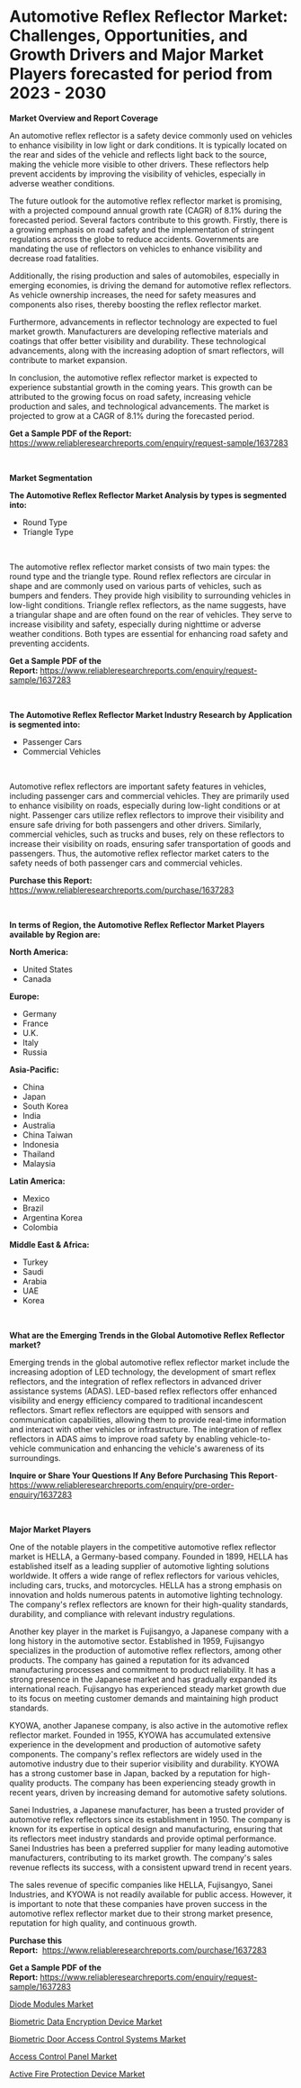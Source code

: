 <p><h1>Automotive Reflex Reflector Market: Challenges, Opportunities, and Growth Drivers and Major Market Players forecasted for period from 2023 - 2030</h1></p><p><strong>Market Overview and Report Coverage</strong></p>
<p><p>An automotive reflex reflector is a safety device commonly used on vehicles to enhance visibility in low light or dark conditions. It is typically located on the rear and sides of the vehicle and reflects light back to the source, making the vehicle more visible to other drivers. These reflectors help prevent accidents by improving the visibility of vehicles, especially in adverse weather conditions.</p><p>The future outlook for the automotive reflex reflector market is promising, with a projected compound annual growth rate (CAGR) of 8.1% during the forecasted period. Several factors contribute to this growth. Firstly, there is a growing emphasis on road safety and the implementation of stringent regulations across the globe to reduce accidents. Governments are mandating the use of reflectors on vehicles to enhance visibility and decrease road fatalities.</p><p>Additionally, the rising production and sales of automobiles, especially in emerging economies, is driving the demand for automotive reflex reflectors. As vehicle ownership increases, the need for safety measures and components also rises, thereby boosting the reflex reflector market.</p><p>Furthermore, advancements in reflector technology are expected to fuel market growth. Manufacturers are developing reflective materials and coatings that offer better visibility and durability. These technological advancements, along with the increasing adoption of smart reflectors, will contribute to market expansion.</p><p>In conclusion, the automotive reflex reflector market is expected to experience substantial growth in the coming years. This growth can be attributed to the growing focus on road safety, increasing vehicle production and sales, and technological advancements. The market is projected to grow at a CAGR of 8.1% during the forecasted period.</p></p>
<p><strong>Get a Sample PDF of the Report:</strong> <a href="https://www.reliableresearchreports.com/enquiry/request-sample/1637283">https://www.reliableresearchreports.com/enquiry/request-sample/1637283</a></p>
<p>&nbsp;</p>
<p><strong>Market Segmentation</strong></p>
<p><strong>The Automotive Reflex Reflector Market Analysis by types is segmented into:</strong></p>
<p><ul><li>Round Type</li><li>Triangle Type</li></ul></p>
<p>&nbsp;</p>
<p><p>The automotive reflex reflector market consists of two main types: the round type and the triangle type. Round reflex reflectors are circular in shape and are commonly used on various parts of vehicles, such as bumpers and fenders. They provide high visibility to surrounding vehicles in low-light conditions. Triangle reflex reflectors, as the name suggests, have a triangular shape and are often found on the rear of vehicles. They serve to increase visibility and safety, especially during nighttime or adverse weather conditions. Both types are essential for enhancing road safety and preventing accidents.</p></p>
<p><strong>Get a Sample PDF of the Report:</strong>&nbsp;<a href="https://www.reliableresearchreports.com/enquiry/request-sample/1637283">https://www.reliableresearchreports.com/enquiry/request-sample/1637283</a></p>
<p>&nbsp;</p>
<p><strong>The Automotive Reflex Reflector Market Industry Research by Application is segmented into:</strong></p>
<p><ul><li>Passenger Cars</li><li>Commercial Vehicles</li></ul></p>
<p>&nbsp;</p>
<p><p>Automotive reflex reflectors are important safety features in vehicles, including passenger cars and commercial vehicles. They are primarily used to enhance visibility on roads, especially during low-light conditions or at night. Passenger cars utilize reflex reflectors to improve their visibility and ensure safe driving for both passengers and other drivers. Similarly, commercial vehicles, such as trucks and buses, rely on these reflectors to increase their visibility on roads, ensuring safer transportation of goods and passengers. Thus, the automotive reflex reflector market caters to the safety needs of both passenger cars and commercial vehicles.</p></p>
<p><strong>Purchase this Report:</strong>&nbsp; <a href="https://www.reliableresearchreports.com/purchase/1637283">https://www.reliableresearchreports.com/purchase/1637283</a></p>
<p>&nbsp;</p>
<p><strong>In terms of Region, the Automotive Reflex Reflector Market Players available by Region are:</strong></p>
<p>
    <p> <strong> North America: </strong>
        <ul>
            <li>United States</li>
            <li>Canada</li>
        </ul>
        </p> 
    <p> <strong> Europe: </strong>
        <ul>
            <li>Germany</li>
            <li>France</li>
            <li>U.K.</li>
            <li>Italy</li>
            <li>Russia</li>
        </ul>
        </p> 
    <p> <strong> Asia-Pacific: </strong>
        <ul>
            <li>China</li>
            <li>Japan</li>
            <li>South Korea</li>
            <li>India</li>
            <li>Australia</li>
            <li>China Taiwan</li>
            <li>Indonesia</li>
            <li>Thailand</li>
            <li>Malaysia</li>
        </ul>
        </p> 
    <p> <strong> Latin America: </strong>
        <ul>
            <li>Mexico</li>
            <li>Brazil</li>
            <li>Argentina Korea</li>
            <li>Colombia</li>
        </ul>
        </p> 
    <p> <strong> Middle East & Africa: </strong>
        <ul>
            <li>Turkey</li>
            <li>Saudi</li>
            <li>Arabia</li>
            <li>UAE</li>
            <li>Korea</li>
        </ul>
    </p>
    </p>
<p>&nbsp;</p>
<p><strong>What are the Emerging Trends in the Global Automotive Reflex Reflector market?</strong></p>
<p><p>Emerging trends in the global automotive reflex reflector market include the increasing adoption of LED technology, the development of smart reflex reflectors, and the integration of reflex reflectors in advanced driver assistance systems (ADAS). LED-based reflex reflectors offer enhanced visibility and energy efficiency compared to traditional incandescent reflectors. Smart reflex reflectors are equipped with sensors and communication capabilities, allowing them to provide real-time information and interact with other vehicles or infrastructure. The integration of reflex reflectors in ADAS aims to improve road safety by enabling vehicle-to-vehicle communication and enhancing the vehicle's awareness of its surroundings.</p></p>
<p><strong>Inquire or Share Your Questions If Any Before Purchasing This Report</strong>- <a href="https://www.reliableresearchreports.com/enquiry/pre-order-enquiry/1637283">https://www.reliableresearchreports.com/enquiry/pre-order-enquiry/1637283</a></p>
<p>&nbsp;</p>
<p><strong>Major Market Players</strong></p>
<p><p>One of the notable players in the competitive automotive reflex reflector market is HELLA, a Germany-based company. Founded in 1899, HELLA has established itself as a leading supplier of automotive lighting solutions worldwide. It offers a wide range of reflex reflectors for various vehicles, including cars, trucks, and motorcycles. HELLA has a strong emphasis on innovation and holds numerous patents in automotive lighting technology. The company's reflex reflectors are known for their high-quality standards, durability, and compliance with relevant industry regulations.</p><p>Another key player in the market is Fujisangyo, a Japanese company with a long history in the automotive sector. Established in 1959, Fujisangyo specializes in the production of automotive reflex reflectors, among other products. The company has gained a reputation for its advanced manufacturing processes and commitment to product reliability. It has a strong presence in the Japanese market and has gradually expanded its international reach. Fujisangyo has experienced steady market growth due to its focus on meeting customer demands and maintaining high product standards.</p><p>KYOWA, another Japanese company, is also active in the automotive reflex reflector market. Founded in 1955, KYOWA has accumulated extensive experience in the development and production of automotive safety components. The company's reflex reflectors are widely used in the automotive industry due to their superior visibility and durability. KYOWA has a strong customer base in Japan, backed by a reputation for high-quality products. The company has been experiencing steady growth in recent years, driven by increasing demand for automotive safety solutions.</p><p>Sanei Industries, a Japanese manufacturer, has been a trusted provider of automotive reflex reflectors since its establishment in 1950. The company is known for its expertise in optical design and manufacturing, ensuring that its reflectors meet industry standards and provide optimal performance. Sanei Industries has been a preferred supplier for many leading automotive manufacturers, contributing to its market growth. The company's sales revenue reflects its success, with a consistent upward trend in recent years.</p><p>The sales revenue of specific companies like HELLA, Fujisangyo, Sanei Industries, and KYOWA is not readily available for public access. However, it is important to note that these companies have proven success in the automotive reflex reflector market due to their strong market presence, reputation for high quality, and continuous growth.</p></p>
<p><strong>Purchase this Report:</strong>&nbsp;&nbsp;<a href="https://www.reliableresearchreports.com/purchase/1637283">https://www.reliableresearchreports.com/purchase/1637283</a></p>
<p></p>
<p><strong>Get a Sample PDF of the Report:</strong>&nbsp;<a href="https://www.reliableresearchreports.com/enquiry/request-sample/1637283">https://www.reliableresearchreports.com/enquiry/request-sample/1637283</a></p>
<p><p><a href="https://medium.com/@caleighhane2777/diode-modules-market-size-growth-forecast-2023-2030-5c2ea5759169">Diode Modules Market</a></p><p><a href="https://www.linkedin.com/pulse/biometric-data-encryption-device-market-size-growth-forecast-m2rxe/">Biometric Data Encryption Device Market</a></p><p><a href="https://www.linkedin.com/pulse/biometric-door-access-control-systems-market-insights-iab5e/">Biometric Door Access Control Systems Market</a></p><p><a href="https://www.linkedin.com/pulse/access-control-panel-market-share-amp-new-trends-rhqne/">Access Control Panel Market</a></p><p><a href="https://medium.com/@noelkunzei1/active-fire-protection-device-market-size-growth-forecast-2023-2030-06a34c9fb339">Active Fire Protection Device Market</a></p></p>